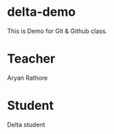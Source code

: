 # delta-demo
This is Demo for Git &amp; Github class.

# Teacher 
Aryan Rathore 

# Student
Delta student
